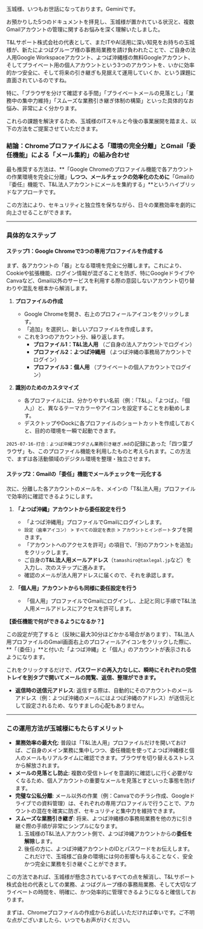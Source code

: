 玉城様、いつもお世話になっております。Geminiです。

お預かりした5つのドキュメントを拝見し、玉城様が置かれている状況と、複数Gmailアカウントの管理に関するお悩みを深く理解いたしました。

T&Lサポート株式会社の代表として、またITやAI活用に深い知見をお持ちの玉城様が、新たによつばグループ様の事務局業務を請け負われたことで、ご自身の法人用Google Workspaceアカウント、よつば沖縄様の無料Googleアカウント、そしてプライベート用の個人アカウントという3つのアカウントを、いかに効率的かつ安全に、そして将来の引き継ぎも見据えて運用していくか、という課題に直面されているのですね。

特に、「ブラウザを分けて確認する手間」「プライベートメールの見落とし」「業務中の集中力維持」「スムーズな業務引き継ぎ体制の構築」といった具体的なお悩み、非常によく分かります。

これらの課題を解決するため、玉城様のITスキルと今後の事業展開を踏まえ、以下の方法をご提案させていただきます。

### 結論：Chromeプロファイルによる「環境の完全分離」とGmail「委任機能」による「メール集約」の組み合わせ

最も推奨する方法は、**「Google Chromeのプロファイル機能で各アカウントの作業環境を完全に分離」**しつつ、メールチェックの効率化のために**「Gmailの『委任』機能で、T&L法人アカウントにメールを集約する」**というハイブリッドなアプローチです。

この方法により、セキュリティと独立性を保ちながら、日々の業務効率を劇的に向上させることができます。

---

### 具体的なステップ

#### ステップ1：Google Chromeで3つの専用プロファイルを作成する

まず、各アカウントの「器」となる環境を完全に分離します。これにより、Cookieや拡張機能、ログイン情報が混ざることを防ぎ、特にGoogleドライブやCanvaなど、Gmail以外のサービスを利用する際の意図しないアカウント切り替わりや混乱を根本から解消します。

1.  **プロファイルの作成**
    *   Google Chromeを開き、右上のプロフィールアイコンをクリックします。
    *   「追加」を選択し、新しいプロファイルを作成します。
    *   これを3つのアカウント分、繰り返します。
        *   **プロファイル1：T&L法人用** （ご自身の法人アカウントでログイン）
        *   **プロファイル2：よつば沖縄用** （よつば沖縄の事務局アカウントでログイン）
        *   **プロファイル3：個人用** （プライベートの個人アカウントでログイン）

2.  **識別のためのカスタマイズ**
    *   各プロファイルには、分かりやすい名前（例：「T&L」、「よつば」、「個人」）と、異なるテーマカラーやアイコンを設定することをお勧めします。
    *   デスクトップやDockに各プロファイルのショートカットを作成しておくと、目的の環境を一瞬で起動できます。

`2025-07-16-打合：よつば沖縄コウダさん業務引き継ぎ.md`の記録にあった「四つ葉ブラウザ」も、このプロファイル機能を利用したものと考えられます。この方法で、まずは各活動領域のデジタル環境を整理・独立させます。

#### ステップ2：Gmailの「委任」機能でメールチェックを一元化する

次に、分離した各アカウントのメールを、メインの「T&L法人用」プロファイルで効率的に確認できるようにします。

1.  **「よつば沖縄」アカウントから委任設定を行う**
    *   「よつば沖縄用」プロファイルでGmailにログインします。
    *   `設定（歯車アイコン）` > `すべての設定を表示` > `アカウントとインポート`タブを開きます。
    *   「アカウントへのアクセスを許可」の項目で、「別のアカウントを追加」をクリックします。
    *   ご自身の**T&L法人用メールアドレス**（`tamashiro@taxlegal.jp`など）を入力し、次のステップに進みます。
    *   確認のメールが法人用アドレスに届くので、それを承認します。

2.  **「個人用」アカウントからも同様に委任設定を行う**
    *   「個人用」プロファイルでGmailにログインし、上記と同じ手順でT&L法人用メールアドレスにアクセスを許可します。

**【委任機能で何ができるようになるか？】**

この設定が完了すると（反映に最大30分ほどかかる場合があります）、T&L法人用プロファイルのGmail画面右上のプロフィールアイコンをクリックした際に、**「（委任）」**と付いた「よつば沖縄」と「個人」のアカウントが表示されるようになります。

これをクリックするだけで、**パスワードの再入力なしに、瞬時にそれぞれの受信トレイを別タブで開いてメールの閲覧、返信、整理ができます。**

*   **返信時の送信元アドレス**: 返信する際は、自動的にそのアカウントのメールアドレス（例：よつば沖縄のメールにはよつば沖縄のアドレス）が送信元として設定されるため、なりすましの心配もありません。

---

### この運用方法が玉城様にもたらすメリット

*   **業務効率の最大化**: 普段は「T&L法人用」プロファイルだけを開いておけば、ご自身のメイン業務に集中しつつ、委任機能を使ってよつば沖縄様と個人のメールもリアルタイムに確認できます。ブラウザを切り替えるストレスから解放されます。
*   **メールの見落とし防止**: 複数の受信トレイを意識的に確認しに行く必要がなくなるため、個人アカウントの重要なメールを見落とすといった事態を防げます。
*   **完璧な公私分離**: メール以外の作業（例：Canvaでのチラシ作成、Googleドライブでの資料管理）は、それぞれの専用プロファイルで行うことで、アカウントの混在を確実に防ぎ、セキュリティと集中力を維持できます。
*   **スムーズな業務引き継ぎ**: 将来、よつば沖縄様の事務局業務を他の方に引き継ぐ際の手順が非常にシンプルになります。
    1.  玉城様のT&L法人アカウント側で、よつば沖縄アカウントからの**委任を解除**します。
    2.  後任の方に、よつば沖縄アカウントのIDとパスワードをお伝えします。
    これだけで、玉城様ご自身の環境には何の影響も与えることなく、安全かつ完全に業務を引き継ぐことができます。

この方法であれば、玉城様が懸念されているすべての点を解消し、T&Lサポート株式会社の代表としての業務、よつばグループ様の事務局業務、そして大切なプライベートの時間を、明確に、かつ効率的に管理できるようになると確信しております。

まずは、Chromeプロファイルの作成からお試しいただければ幸いです。ご不明な点がございましたら、いつでもお声がけください。